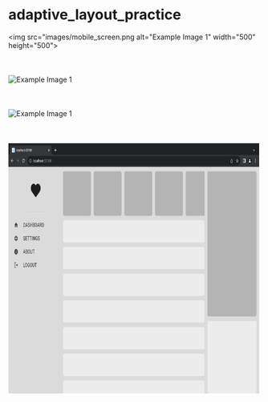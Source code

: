 # adaptive_layout_practice

<img src="images/mobile_screen.png alt="Example Image 1" width="500" height="500">
<br></br><br></br>
<img src="images/mobile_screen_2.png" alt="Example Image 1" width="500" height="500">
<br></br><br></br>
<img src="images/tablet_screen.png" alt="Example Image 1" width="500" height="500">
<br></br><br></br>
<img src="images/desktop_screen.png" alt="Example Image 1" width="500" height="500">
